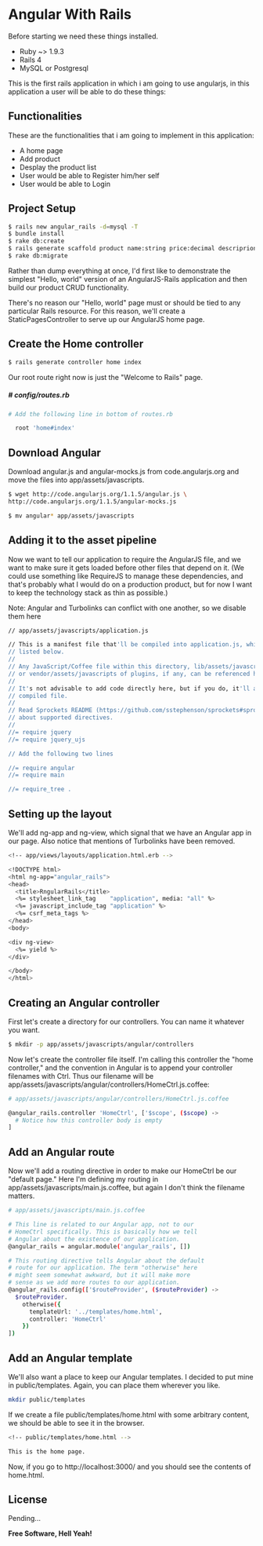 Angular With Rails
==================

Before starting we need these things installed.

  - Ruby ~> 1.9.3 
  - Rails 4
  - MySQL or Postgresql

This is the first rails application in which i am going to use angularjs, in this application a user will be able to do these things:


Functionalities
-----------

These are the functionalities that i am going to implement in this application:

* A home page
* Add product
* Desplay the product list
* User would be able to Register him/her self
* User would be able to Login


Project Setup
--------------

```sh
$ rails new angular_rails -d=mysql -T
$ bundle install
$ rake db:create
$ rails generate scaffold product name:string price:decimal descriprion:text image:string
$ rake db:migrate
```

Rather than dump everything at once, I'd first like to demonstrate the simplest "Hello, world" version of an AngularJS-Rails application and then build our product CRUD functionality.


There's no reason our "Hello, world" page must or should be tied to any particular Rails resource. For this reason, we'll create a StaticPagesController to serve up our AngularJS home page.


Create the Home controller
-------------------------

```sh
$ rails generate controller home index
```

Our root route right now is just the "Welcome to Rails" page.

##### # config/routes.rb


```sh
# Add the following line in bottom of routes.rb

  root 'home#index'
```

Download Angular
---------------

Download angular.js and angular-mocks.js from code.angularjs.org and move the files into app/assets/javascripts.

```sh
$ wget http://code.angularjs.org/1.1.5/angular.js \
http://code.angularjs.org/1.1.5/angular-mocks.js

$ mv angular* app/assets/javascripts
```

Adding it to the asset pipeline
---------------------------
Now we want to tell our application to require the AngularJS file, and we want to make sure it gets loaded before other files that depend on it. (We could use something like RequireJS to manage these dependencies, and that's probably what I would do on a production product, but for now I want to keep the technology stack as thin as possible.)

Note: Angular and Turbolinks can conflict with one another, so we disable them here
```sh
// app/assets/javascripts/application.js

// This is a manifest file that'll be compiled into application.js, which will include all the files
// listed below.
//
// Any JavaScript/Coffee file within this directory, lib/assets/javascripts, vendor/assets/javascripts,
// or vendor/assets/javascripts of plugins, if any, can be referenced here using a relative path.
//
// It's not advisable to add code directly here, but if you do, it'll appear at the bottom of the
// compiled file.
//
// Read Sprockets README (https://github.com/sstephenson/sprockets#sprockets-directives) for details
// about supported directives.
//
//= require jquery
//= require jquery_ujs

// Add the following two lines

//= require angular
//= require main

//= require_tree .

```
Setting up the layout
----------------------
We'll add ng-app and ng-view, which signal that we have an Angular app in our page. Also notice that mentions of Turbolinks have been removed.

```sh
<!-- app/views/layouts/application.html.erb -->

<!DOCTYPE html>
<html ng-app="angular_rails">
<head>
  <title>RngularRails</title>
  <%= stylesheet_link_tag    "application", media: "all" %>
  <%= javascript_include_tag "application" %>
  <%= csrf_meta_tags %>
</head>
<body>

<div ng-view>
  <%= yield %>
</div>

</body>
</html>
```

Creating an Angular controller
----------------------------
First let's create a directory for our controllers. You can name it whatever you want.
```sh
$ mkdir -p app/assets/javascripts/angular/controllers
```
Now let's create the controller file itself. I'm calling this controller the "home controller," and the convention in Angular is to append your controller filenames with Ctrl. Thus our filename will be app/assets/javascripts/angular/controllers/HomeCtrl.js.coffee:

```sh
# app/assets/javascripts/angular/controllers/HomeCtrl.js.coffee

@angular_rails.controller 'HomeCtrl', ['$scope', ($scope) ->
  # Notice how this controller body is empty
]
```

Add an Angular route
-------------------
Now we'll add a routing directive in order to make our HomeCtrl be our "default page." Here I'm defining my routing in app/assets/javascripts/main.js.coffee, but again I don't think the filename matters.

```sh
# app/assets/javascripts/main.js.coffee

# This line is related to our Angular app, not to our
# HomeCtrl specifically. This is basically how we tell
# Angular about the existence of our application.
@angular_rails = angular.module('angular_rails', [])

# This routing directive tells Angular about the default
# route for our application. The term "otherwise" here
# might seem somewhat awkward, but it will make more
# sense as we add more routes to our application.
@angular_rails.config(['$routeProvider', ($routeProvider) ->
  $routeProvider.
    otherwise({
      templateUrl: '../templates/home.html',
      controller: 'HomeCtrl'
    }) 
])
```
Add an Angular template
----------------------
We'll also want a place to keep our Angular templates. I decided to put mine in public/templates. Again, you can place them wherever you like. 

```sh
mkdir public/templates

```

If we create a file public/templates/home.html with some arbitrary content, we should be able to see it in the browser.

```sh
<!-- public/templates/home.html -->

This is the home page.

```
Now, if you go to http://localhost:3000/  and you should see the contents of home.html.

License
----

Pending...


**Free Software, Hell Yeah!**

